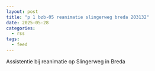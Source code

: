 ```yaml
---
layout: post
title: "p 1 bzb-05 reanimatie slingerweg breda 203132"
date: 2025-05-28
categories: 
  - rss
tags: 
  - feed
---
```


Assistentie bij reanimatie op Slingerweg in Breda
